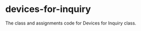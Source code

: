 devices-for-inquiry
===================

The class and assignments code for Devices for Inquiry class.
